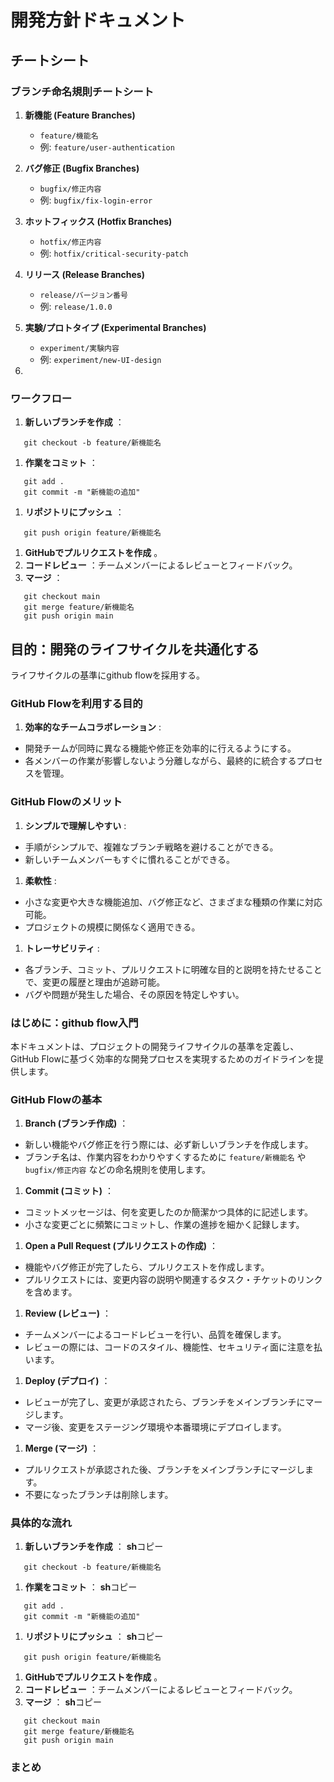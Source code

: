 # 開発方針ドキュメント

## チートシート


### ブランチ命名規則チートシート

1. **新機能 (Feature Branches)**

   * `feature/機能名`
   * 例: `feature/user-authentication`
2. **バグ修正 (Bugfix Branches)**

   * `bugfix/修正内容`
   * 例: `bugfix/fix-login-error`
3. **ホットフィックス (Hotfix Branches)**

   * `hotfix/修正内容`
   * 例: `hotfix/critical-security-patch`
4. **リリース (Release Branches)**

   * `release/バージョン番号`
   * 例: `release/1.0.0`
5. **実験/プロトタイプ (Experimental Branches)**

   * `experiment/実験内容`
   * 例: `experiment/new-UI-design`
6. 

### ワークフロー

1. **新しいブランチを作成** ：

```
   git checkout -b feature/新機能名
```

1. **作業をコミット** ：

```
   git add .
   git commit -m "新機能の追加"
```

1. **リポジトリにプッシュ** ：

```
   git push origin feature/新機能名
```

1. **GitHubでプルリクエストを作成** 。
2. **コードレビュー** ：チームメンバーによるレビューとフィードバック。
3. **マージ** ：

```
   git checkout main
   git merge feature/新機能名
   git push origin main
```


## 目的：開発のライフサイクルを共通化する

ライフサイクルの基準にgithub flowを採用する。

### GitHub Flowを利用する目的

1. **効率的なチームコラボレーション** :

* 開発チームが同時に異なる機能や修正を効率的に行えるようにする。
* 各メンバーの作業が影響しないよう分離しながら、最終的に統合するプロセスを管理。


### GitHub Flowのメリット

1. **シンプルで理解しやすい** :

* 手順がシンプルで、複雑なブランチ戦略を避けることができる。
* 新しいチームメンバーもすぐに慣れることができる。

1. **柔軟性** :

* 小さな変更や大きな機能追加、バグ修正など、さまざまな種類の作業に対応可能。
* プロジェクトの規模に関係なく適用できる。

1. **トレーサビリティ** :

* 各ブランチ、コミット、プルリクエストに明確な目的と説明を持たせることで、変更の履歴と理由が追跡可能。
* バグや問題が発生した場合、その原因を特定しやすい。


### はじめに：github flow入門

本ドキュメントは、プロジェクトの開発ライフサイクルの基準を定義し、GitHub Flowに基づく効率的な開発プロセスを実現するためのガイドラインを提供します。

### GitHub Flowの基本

1. **Branch (ブランチ作成)** ：

* 新しい機能やバグ修正を行う際には、必ず新しいブランチを作成します。
* ブランチ名は、作業内容をわかりやすくするために `feature/新機能名` や `bugfix/修正内容` などの命名規則を使用します。

1. **Commit (コミット)** ：

* コミットメッセージは、何を変更したのか簡潔かつ具体的に記述します。
* 小さな変更ごとに頻繁にコミットし、作業の進捗を細かく記録します。

1. **Open a Pull Request (プルリクエストの作成)** ：

* 機能やバグ修正が完了したら、プルリクエストを作成します。
* プルリクエストには、変更内容の説明や関連するタスク・チケットのリンクを含めます。

1. **Review (レビュー)** ：

* チームメンバーによるコードレビューを行い、品質を確保します。
* レビューの際には、コードのスタイル、機能性、セキュリティ面に注意を払います。

1. **Deploy (デプロイ)** ：

* レビューが完了し、変更が承認されたら、ブランチをメインブランチにマージします。
* マージ後、変更をステージング環境や本番環境にデプロイします。

1. **Merge (マージ)** ：

* プルリクエストが承認された後、ブランチをメインブランチにマージします。
* 不要になったブランチは削除します。

### 具体的な流れ

1. **新しいブランチを作成** ：
   **sh**コピー

```
   git checkout -b feature/新機能名
```

1. **作業をコミット** ：
   **sh**コピー

```
   git add .
   git commit -m "新機能の追加"
```

1. **リポジトリにプッシュ** ：
   **sh**コピー

```
   git push origin feature/新機能名
```

1. **GitHubでプルリクエストを作成** 。
2. **コードレビュー** ：チームメンバーによるレビューとフィードバック。
3. **マージ** ：
   **sh**コピー

```
   git checkout main
   git merge feature/新機能名
   git push origin main
```

### まとめ
